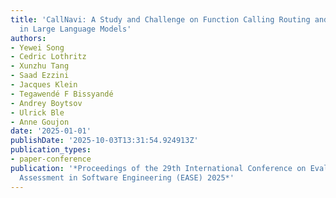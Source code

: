 ```yaml
---
title: 'CallNavi: A Study and Challenge on Function Calling Routing and Invocation
  in Large Language Models'
authors:
- Yewei Song
- Cedric Lothritz
- Xunzhu Tang
- Saad Ezzini
- Jacques Klein
- Tegawendé F Bissyandé
- Andrey Boytsov
- Ulrick Ble
- Anne Goujon
date: '2025-01-01'
publishDate: '2025-10-03T13:31:54.924913Z'
publication_types:
- paper-conference
publication: '*Proceedings of the 29th International Conference on Evaluation and
  Assessment in Software Engineering (EASE) 2025*'
---
```

